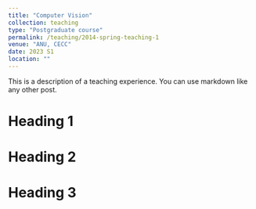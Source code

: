 ```yaml
---
title: "Computer Vision"
collection: teaching
type: "Postgraduate course"
permalink: /teaching/2014-spring-teaching-1
venue: "ANU, CECC"
date: 2023 S1
location: ""
---
```


This is a description of a teaching experience. You can use markdown like any other post.

Heading 1
======

Heading 2
======

Heading 3
======
